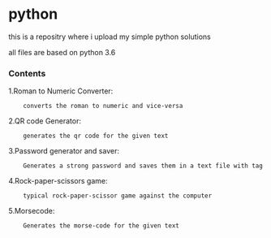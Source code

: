 # python
this is a repositry where i upload my simple python solutions

all files are  based on python 3.6

### Contents

  1.Roman to Numeric Converter:
  
        converts the roman to numeric and vice-versa
  2.QR code Generator:
  
        generates the qr code for the given text
  3.Password generator and saver:
  
        Generates a strong password and saves them in a text file with tag
  4.Rock-paper-scissors game:
  
        typical rock-paper-scissor game against the computer
  5.Morsecode:
  
        Generates the morse-code for the given text
       
